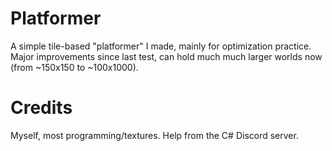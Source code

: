 # Platformer
A simple tile-based "platformer" I made, mainly for optimization practice.
Major improvements since last test, can hold much much larger worlds now (from ~150x150 to ~100x1000).
# Credits
Myself, most programming/textures.
Help from the C# Discord server.
